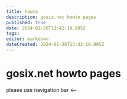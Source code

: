 ```yaml
---
title: howto
description: gosix.net howto pages
published: true
date: 2024-01-26T13:42:10.805Z
tags: 
editor: markdown
dateCreated: 2024-01-26T13:42:10.805Z
---
```


# gosix.net howto pages

please use navigation bar <--